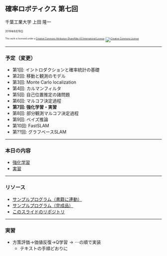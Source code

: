 ## 確率ロボティクス 第七回

千葉工業大学 上田 隆一

<span style="font-size:60%">2019年8月19日</span>

<p style="font-size:50%">
This work is licensed under a <a rel="license" href="http://creativecommons.org/licenses/by-sa/4.0/">Creative Commons Attribution-ShareAlike 4.0 International License</a>.
<a rel="license" href="http://creativecommons.org/licenses/by-sa/4.0/">
<img alt="Creative Commons License" style="border-width:0" src="https://i.creativecommons.org/l/by-sa/4.0/88x31.png" /></a>
</p>


---

### 予定（変更）

* 第1回: イントロダクションと確率統計の基礎
* 第2回: 移動と観測のモデル
* 第3回: Monte Carlo localization
* 第4回: カルマンフィルタ
* 第5回: 自己位置推定の諸問題
* 第6回: マルコフ決定過程
* **第7回: 強化学習・実習**
* 第8回: 部分観測マルコフ決定過程
* 第9回: ベイズ推論
* 第10回: FastSLAM
* 第??回: グラフベースSLAM

---

### 本日の内容

* [強化学習](https://ryuichiueda.github.io/LNPR_SLIDES/slides/chap11_60min.html)
* [実習](/contents/20190819_seminar.html#/4)

---

### リソース

* [サンプルプログラム（書籍に連動）](https://github.com/ryuichiueda/LNPR_BOOK_CODES)
* [サンプルプログラム（完成品）](https://github.com/ryuichiueda/LNPR)
* [このスライドのリポジトリ](https://github.com/ryuichiueda/LNPR_SLIDES)

---

### 実習

* 方策評価$\rightarrow$価値反復$\rightarrow$Q学習$\rightarrow \cdots$の順で実装
    * テキストの手順どおりに

